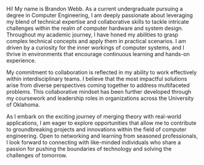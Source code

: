 Hi! My name is Brandon Webb. 
As a current undergraduate pursuing a degree in Computer Engineering, I am deeply passionate about leveraging my blend of technical expertise and collaborative skills to tackle intricate challenges within the realm of computer hardware and system design.
Throughout my academic journey, I have honed my abilities to grasp complex technical concepts and apply them in practical scenarios.
I am driven by a curiosity for the inner workings of computer systems, and I thrive in environments that encourage continuous learning and hands-on experience.

My commitment to collaboration is reflected in my ability to work effectively within interdisciplinary teams. 
I believe that the most impactful solutions arise from diverse perspectives coming together to address multifaceted problems. 
This collaborative mindset has been further developed through my coursework and leadership roles in organizations across the University of Oklahoma. 

As I embark on the exciting journey of merging theory with real-world applications, I am eager to explore opportunities that allow me to contribute to groundbreaking projects and innovations within the field of computer engineering. 
Open to networking and learning from seasoned professionals, I look forward to connecting with like-minded individuals who share a passion for pushing the boundaries of technology and solving the challenges of tomorrow.


<!---
B-CWebb/B-CWebb is a ✨ special ✨ repository because its `README.md` (this file) appears on your GitHub profile.
You can click the Preview link to take a look at your changes.
--->
